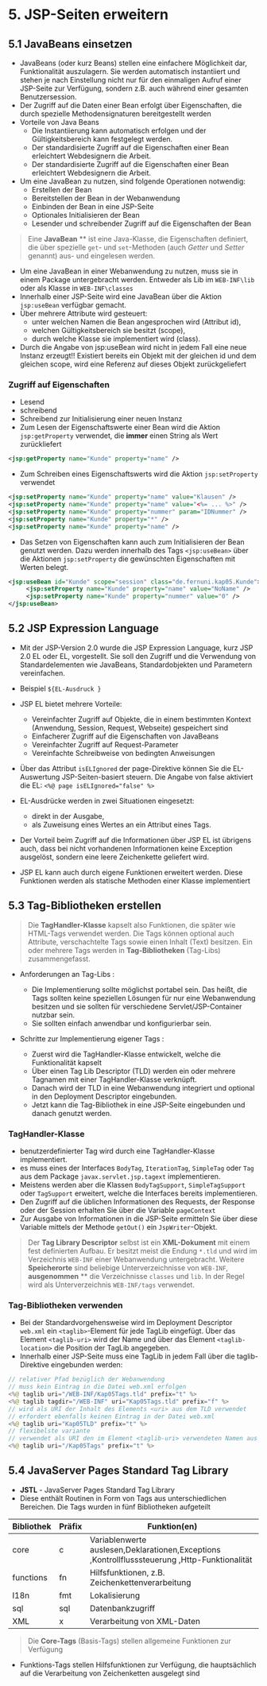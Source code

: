 # 5. JSP-Seiten erweitern

## 5.1 JavaBeans einsetzen
- JavaBeans (oder kurz Beans) stellen eine einfachere Möglichkeit dar, Funktionalität auszulagern. Sie werden automatisch instantiiert und stehen je nach Einstellung nicht nur für den einmaligen Aufruf einer JSP-Seite zur Verfügung, sondern z.B. auch während einer gesamten Benutzersession.
- Der Zugriff auf die Daten einer Bean erfolgt über Eigenschaften, die durch spezielle Methodensignaturen bereitgestellt werden
- Vorteile von Java Beans
  - Die Instantiierung kann automatisch erfolgen und der Gültigkeitsbereich kann festgelegt werden.
  - Der standardisierte Zugriff auf die Eigenschaften einer Bean erleichtert Webdesignern die Arbeit.
  - Der standardisierte Zugriff auf die Eigenschaften einer Bean erleichtert Webdesignern die Arbeit.
- Um eine JavaBean zu nutzen, sind folgende Operationen notwendig:
  - Erstellen der Bean
  - Bereitstellen der Bean in der Webanwendung
  - Einbinden der Bean in eine JSP-Seite
  - Optionales Initialisieren der Bean
  - Lesender und schreibender Zugriff auf die Eigenschaften der Bean

> Eine **JavaBean** ** ist eine Java-Klasse, die Eigenschaften definiert, die über spezielle `get`- und `set`-Methoden (auch *Getter* und *Setter* genannt) aus- und eingelesen werden.

- Um eine JavaBean in einer Webanwendung zu nutzen, muss sie in einem Package untergebracht werden. Entweder als Lib im `WEB-INF\lib` oder als Klasse in `WEB-INF\classes`
- Innerhalb einer JSP-Seite wird eine JavaBean über die Aktion `jsp:useBean` verfügbar gemacht.
- Über mehrere Attribute wird gesteuert:
  - unter welchen Namen die Bean angesprochen wird (Attribut id),
  - welchen Gültigkeitsbereich sie besitzt (scope),
  - durch welche Klasse sie implementiert wird (class). 
- Durch die Angabe von jsp:useBean wird nicht in jedem Fall eine neue Instanz erzeugt!! Existiert bereits ein Objekt mit der gleichen id und dem gleichen scope, wird eine Referenz auf dieses Objekt zurückgeliefert

### Zugriff auf Eigenschaften
- Lesend
- schreibend
- Schreibend zur Initialisierung einer neuen Instanz
- Zum Lesen der Eigenschaftswerte einer Bean wird die Aktion `jsp:getProperty` verwendet, die **immer** einen String als Wert zurückliefert
```xml
<jsp:getProperty name="Kunde" property="name" />
```

- Zum Schreiben eines Eigenschaftswerts wird die Aktion `jsp:setProperty` verwendet
```xml
<jsp:setProperty name="Kunde" property="name" value="Klausen" /> 
<jsp:setProperty name="Kunde" property="name" value="<%= ... %>" /> 
<jsp:setProperty name="Kunde" property="nummer" param="IDNummer" /> 
<jsp:setProperty name="Kunde" property="*" /> 
<jsp:setProperty name="Kunde" property="name" /> 
```

- Das Setzen von Eigenschaften kann auch zum Initialisieren der Bean genutzt werden. Dazu werden innerhalb des Tags `<jsp:useBean>` über die Aktionen `jsp:setProperty` die gewünschten Eigenschaften mit Werten belegt.
```xml
<jsp:useBean id="Kunde" scope="session" class="de.fernuni.kap05.Kunde"> 
     <jsp:setProperty name="Kunde" property="name" value="NoName" /> 
     <jsp:setProperty name="Kunde" property="nummer" value="0" />  
</jsp:useBean> 
```

## 5.2 JSP Expression Language

- Mit der JSP-Version 2.0 wurde die JSP Expression Language, kurz JSP 2.0 EL oder EL, vorgestellt. Sie soll den Zugriff und die Verwendung von Standardelementen wie JavaBeans, Standardobjekten und Parametern vereinfachen.
- Beispiel `${EL-Ausdruck }`
- JSP EL bietet mehrere Vorteile:

  - Vereinfachter Zugriff auf Objekte, die in einem bestimmten Kontext (Anwendung, Session, Request, Webseite) gespeichert sind
  - Einfacherer Zugriff auf die Eigenschaften von JavaBeans
  - Vereinfachter Zugriff auf Request-Parameter
  - Vereinfachte Schreibweise von bedingten Anweisungen

- Über das Attribut `isELIgnored` der page-Direktive können Sie die EL-Auswertung JSP-Seiten-basiert steuern. Die Angabe von false aktiviert die EL: `<%@ page isELIgnored="false" %>`

- EL-Ausdrücke werden in zwei Situationen eingesetzt: 
  - direkt in der Ausgabe,
  - als Zuweisung eines Wertes an ein Attribut eines Tags. 

- Der Vorteil beim Zugriff auf die Informationen über JSP EL ist übrigens auch, dass bei nicht vorhandenen Informationen keine Exception ausgelöst, sondern eine leere Zeichenkette geliefert wird.

- JSP EL kann auch durch eigene Funktionen erweitert werden. Diese Funktionen werden als statische Methoden einer Klasse implementiert


## 5.3 Tag-Bibliotheken erstellen

> Die **TagHandler-Klasse** kapselt also Funktionen, die später wie HTML-Tags verwendet werden. Die Tags können optional auch Attribute, verschachtelte Tags sowie einen Inhalt (Text) besitzen. Ein oder mehrere Tags werden in **Tag-Bibliotheken** (Tag-Libs) zusammengefasst.

- Anforderungen an Tag-Libs :
  - Die Implementierung sollte möglichst portabel sein. Das heißt, die Tags sollten keine speziellen Lösungen für nur eine Webanwendung besitzen und sie sollten für verschiedene Servlet/JSP-Container nutzbar sein.
  - Sie sollten einfach anwendbar und konfigurierbar sein.

- Schritte zur Implementierung eigener Tags :
  - Zuerst wird die TagHandler-Klasse entwickelt, welche die Funktionalität kapselt
  - Über einen Tag Lib Descriptor (TLD) werden ein oder mehrere Tagnamen mit einer TagHandler-Klasse verknüpft.
  - Danach wird der TLD in eine Webanwendung integriert und optional in den Deployment Descriptor eingebunden.
  - Jetzt kann die Tag-Bibliothek in eine JSP-Seite eingebunden und danach genutzt werden.

### TagHandler-Klasse

- benutzerdefinierter Tag wird durch eine TagHandler-Klasse implementiert.
- es muss eines der Interfaces `BodyTag`, `IterationTag`, `SimpleTag` oder `Tag` aus dem Package `javax.servlet.jsp.tagext` implementieren.
- Meistens werden aber die Klassen `BodyTagSupport`, `SimpleTagSupport` oder `TagSupport` erweitert, welche die Interfaces bereits implementieren.
- Den Zugriff auf die üblichen Informationen des Requests, der Response oder der Session erhalten Sie über die Variable `pageContext`
- Zur Ausgabe von Informationen in die JSP-Seite ermitteln Sie über diese Variable mittels der Methode `getOut()` ein `JspWriter`-Objekt.

> Der **Tag Library Descriptor** selbst ist ein **XML-Dokument** mit einem fest definierten Aufbau. Er besitzt meist die Endung `*.tld` und wird im Verzeichnis `WEB-INF` einer Webanwendung untergebracht. Weitere **Speicherorte** sind beliebige Unterverzeichnisse von `WEB-INF`, **ausgenommen** ** die Verzeichnisse `classes` und `lib`. In der Regel wird als Unterverzeichnis `WEB-INF/tags` verwendet.

### Tag-Bibliotheken verwenden 

- Bei der Standardvorgehensweise wird im Deployment Descriptor `web.xml` ein `<taglib>`-Element für jede TagLib eingefügt. Über das Element `<taglib-uri>` wird der Name und über das Element `<taglib-location>` die Position der TagLib angegeben.
- Innerhalb einer JSP-Seite muss eine TagLib in jedem Fall über die taglib-Direktive eingebunden werden:
```java
// relativer Pfad bezüglich der Webanwendung
// muss kein Eintrag in die Datei web.xml erfolgen
<%@ taglib uri="/WEB-INF/Kap05Tags.tld" prefix="t" %> 
<%@ taglib tagdir="/WEB-INF" uri="Kap05Tags.tld" prefix="f" %> 
// wird als URI der Inhalt des Elements <uri> aus dem TLD verwendet
// erfordert ebenfalls keinen Eintrag in der Datei web.xml 
<%@ taglib uri="Kap05TLD" prefix="t" %> 
// flexibelste variante
// verwendet als URI den im Element <taglib-uri> verwendeten Namen aus der Datei web.xml
<%@ taglib uri="/Kap05Tags" prefix="t" %>
```

## 5.4 JavaServer Pages Standard Tag Library 

- **JSTL** - JavaServer Pages Standard Tag Library
- Diese enthält Routinen in Form von Tags aus unterschiedlichen Bereichen. Die Tags wurden in fünf Bibliotheken aufgeteilt

Bibliothek | Präfix | Funktion(en)
--|--|--
core | c |Variablenwerte auslesen,Deklarationen,Exceptions ,Kontrollflusssteuerung ,Http-Funktionalität
functions |fn |Hilfsfunktionen, z.B. Zeichenkettenverarbeitung
I18n | fmt|Lokalisierung
sql | sql|Datenbankzugriff
XML|x |Verarbeitung von XML-Daten

> Die **Core-Tags** (Basis-Tags) stellen allgemeine Funktionen zur Verfügung

- Funktions-Tags stellen Hilfsfunktionen zur Verfügung, die hauptsächlich auf die Verarbeitung von Zeichenketten ausgelegt sind
